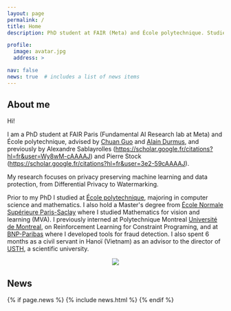 ```yaml
---
layout: page
permalink: /
title: Home
description: PhD student at FAIR (Meta) and École polytechnique. Studied at École polytechnique and Paris-Saclay University.

profile:
  image: avatar.jpg
  address: >

nav: false
news: true  # includes a list of news items
---
```


## About me

<div class="row">
  <div class="col-md-8" markdown="1">
  Hi! 

  I am a PhD student at FAIR Paris (Fundamental AI Research lab at Meta) and École polytechnique, advised by [Chuan Guo](https://scholar.google.com/citations?user=0gp5M-kAAAAJ&hl=en) and [Alain Durmus](https://scholar.google.fr/citations?user=nqLKv6EAAAAJ&hl=fr), and previously by Alexandre Sablayrolles (https://scholar.google.fr/citations?hl=fr&user=Wy8wM-cAAAAJ) and Pierre Stock (https://scholar.google.fr/citations?hl=fr&user=3e2-59cAAAAJ).

  My research focuses on privacy preserving machine learning and data protection, from Differential Privacy to Watermarking.

  Prior to my PhD I studied at [École polytechnique](https://www.polytechnique.edu/en), majoring in computer science and mathematics.
  I also hold a Master's degree from [École Normale Supérieure Paris-Saclay](https://www.universite-paris-saclay.fr/en) where I studied Mathematics for vision and learning (MVA). 
  I previously interned at Polytechnique Montreal [Université de Montreal](https://corail-research.github.io/), on Reinforcement Learning for Constraint Programing, and at [BNP-Paribas](https://mabanque.bnpparibas/) where I developed tools for fraud detection.
  I also spent 6 months as a civil servant in Hanoï (Vietnam) as an advisor to the director of [USTH](https://usth.edu.vn/en/), a scientific university.

  <!-- I am really excited in the developement of Artificial Intelligence and of its applications in the fields of every day's life.  -->
  </div>
  <div class="col-md-4 m-auto" style="text-align: center">
    <img class="img-responsive rounded-circle profile" src="assets/img/{{page.profile.image}}">
  </div>
</div>


## News

{% if page.news %}
  {% include news.html %}
{% endif %}
